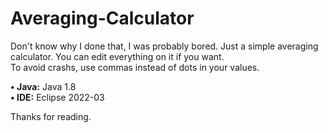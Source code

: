 # Averaging-Calculator
Don't know why I done that, I was probably bored. Just a simple averaging calculator. You can edit everything on it if you want. <br>
To avoid crashs, use commas instead of dots in your values.

**• Java:** Java 1.8 <br>
**• IDE:** Eclipse 2022-03

Thanks for reading.
